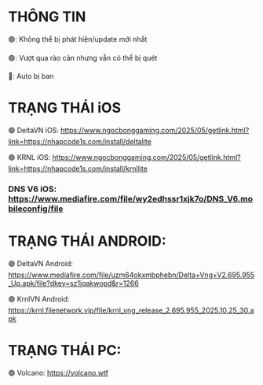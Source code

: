 # THÔNG TIN
🟣: Không thể bị phát hiện/update mới nhất

🟢: Vượt qua rào cản nhưng vẫn có thể bị quét

🔴: Auto bị ban
# TRẠNG THÁI iOS
🟣 DeltaVN iOS: https://www.ngocbonggaming.com/2025/05/getlink.html?link=https://nhapcode1s.com/install/deltalite

🟣 KRNL iOS: https://www.ngocbonggaming.com/2025/05/getlink.html?link=https://nhapcode1s.com/install/krnllite
### DNS V6 iOS: https://www.mediafire.com/file/wy2edhssr1xjk7o/DNS_V6.mobileconfig/file
# TRẠNG THÁI ANDROID:
🟣 DeltaVN Android: https://www.mediafire.com/file/uzm64okxmbphebn/Delta+Vng+V2.695.955_Up.apk/file?dkey=sz1jqakwopd&r=1266

🟣 KrnlVN Android: https://krnl.filenetwork.vip/file/krnl_vng_release_2.695.955_2025.10.25_30.apk
# TRẠNG THÁI PC:
🟢 Volcano: https://volcano.wtf
